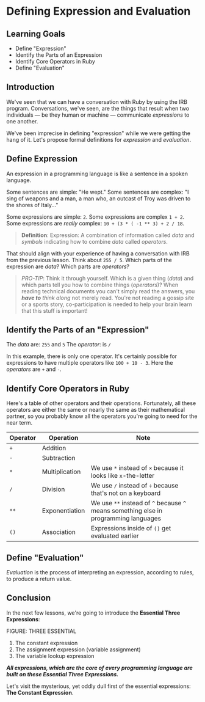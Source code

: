 # Defining Expression and Evaluation

## Learning Goals

* Define "Expression"
* Identify the Parts of an Expression
* Identify Core Operators in Ruby
* Define "Evaluation"

## Introduction

We've seen that we can have a conversation with Ruby by using the IRB program.
Conversations, we've seen, are the things that result when two individuals
&mdash; be they human or machine &mdash; communicate _expressions_ to one
another.

We've been imprecise in defining "expression" while we were getting the hang
of it. Let's propose formal definitions for _expression_ and _evaluation_.

## Define Expression

An expression in a programming language is like a sentence in a spoken
language.

Some sentences are simple: "He wept." Some sentences are complex: "I
sing of weapons and a man, a man who, an outcast of Troy was driven to the
shores of Italy..."

Some expressions are simple: `2`. Some expressions are complex `1 + 2`. Some
expressions are _really_ complex: `10 + (3 * ( -1 ** 3) + 2 / 18`.

> **Definition**: Expression: A combination of information called _data_ and
> _symbols_ indicating how to combine _data_ called _operators_.

That should align with your experience of having a conversation with IRB from
the previous lesson. Think about `255 / 5`.  Which parts of the expression are
_data_? Which parts are _operators_?

> *PRO-TIP*: Think it through yourself. Which is a given thing (_data_) and
> which parts tell you how to combine things (_operators_)?  When reading
> technical documents you can't simply read the answers, you ***have to***
> _think along_ not merely read.  You're not reading a gossip site or a sports
> story, co-participation is needed to help your brain learn that this stuff is
> important!

## Identify the Parts of an "Expression"

The _data_ are: `255` and `5`
The _operator_: is `/`

In this example, there is only one operator. It's certainly possible for
expressions to have multiple operators like `100 + 10 - 3`. Here the
_operators_ are `+` and `-`.

## Identify Core Operators in Ruby

Here's a table of other operators and their operations. Fortunately, all these
operators are either the same or nearly the same as their mathematical partner,
so you probably know all the operators you're going to need for the near term.

|Operator|Operation|Note|
|--------|---------|----|
| `+` | Addition ||
| `-` | Subtraction ||
| `*` | Multiplication | We use `*` instead of `×` because it looks like `x`-the-letter|
| `/` | Division | We use `/` instead of `÷` because that's not on a keyboard|
| `**` | Exponentiation | We use `**` instead of `^` because `^` means something else in programming languages|
| `()` | Association | Expressions inside of `()` get evaluated earlier|

## Define "Evaluation"

_Evaluation_ is the process of interpreting an expression, according to rules,
to produce a return value.

## Conclusion

In the next few lessons, we're going to introduce the **Essential Three
Expressions**:

FIGURE: THREE ESSENTIAL

1. The constant expression
2. The assignment expression (variable assignment)
3. The variable lookup expression

***All expressions, which are the core of every programming language are built
on these Essential Three Expressions.***

Let's visit the mysterious, yet oddly dull first of the essential expressions:
**The Constant Expression**.
